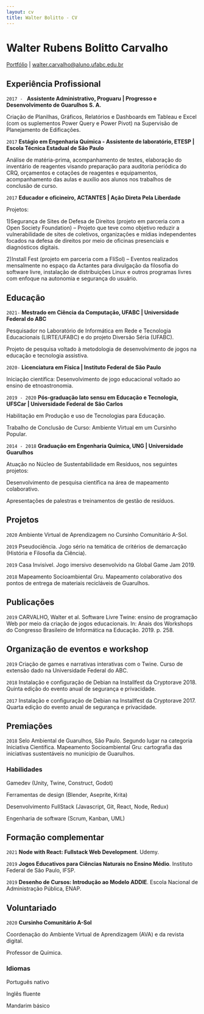 ```yaml
---
layout: cv
title: Walter Bolitto - CV
---
```

# Walter Rubens Bolitto Carvalho

<div id="webaddress">
<a href="https://bolitto.github.io/">Portfólio</a>
| <a href="walter.carvalho@aluno.ufabc.edu.br">walter.carvalho@aluno.ufabc.edu.br</a>
</div>

## Experiência Profissional

`2017 - `
__Assistente Administrativo, Proguaru | Progresso e Desenvolvimento de Guarulhos S. A.__

Criação de Planilhas, Gráficos, Relatórios e Dashboards em Tableau e Excel (com os suplementos Power Query e Power Pivot) na Supervisão de Planejamento de Edificações.

`2017`
__Estágio em Engenharia Química - Assistente de laboratório, ETESP | Escola Técnica Estadual de São Paulo__

Análise de matéria-prima, acompanhamento de testes, elaboração do inventário de reagentes visando preparação para auditoria periódica do CRQ, orçamentos e cotações de reagentes e equipamentos, acompanhamento das aulas e auxílio aos alunos nos trabalhos de conclusão de curso.

`2017`
__Educador e oficineiro, ACTANTES | Ação Direta Pela Liberdade__

Projetos:

1)Segurança de Sites de Defesa de Direitos (projeto em parceria com a Open Society Foundation) – Projeto que teve como objetivo reduzir a vulnerabilidade de sites de coletivos, organizações e mídias independentes focados na defesa de direitos por meio de oficinas presenciais e diagnósticos digitais. 

2)Install Fest (projeto em parceria com a FliSol) – Eventos realizados mensalmente no espaço da Actantes para divulgação da filosofia do software livre, instalação de distribuições Linux e outros programas livres com enfoque na autonomia e segurança do usuário.

## Educação

`2021-`
__Mestrado em Ciência da Computação, UFABC | Universidade Federal do ABC__

Pesquisador no Laboratório de Informática em Rede e Tecnologia Educacionais (LIRTE/UFABC) e do projeto Diversão Séria (UFABC).

Projeto de pesquisa voltado à metodologia de desenvolvimento de jogos na educação e tecnologia assistiva.

`2020-`
__Licenciatura em Física | Instituto Federal de São Paulo__

Iniciação científica: Desenvolvimento de jogo educacional voltado ao ensino de etnoastronomia.

`2019 - 2020`
__Pós-graduação lato sensu em Educação e Tecnologia, UFSCar | Universidade Federal de São Carlos__

Habilitação em Produção e uso de Tecnologias para Educação.

Trabalho de Conclusão de Curso: Ambiente Virtual em um Cursinho Popular.

`2014 - 2018`
__Graduação em Engenharia Química, UNG | Universidade Guarulhos__

Atuação no Núcleo de Sustentabilidade em Resíduos, nos seguintes projetos:

Desenvolvimento de pesquisa científica na área de mapeamento colaborativo.

Apresentações de palestras e treinamentos de gestão de resíduos.

## Projetos

`2020`
Ambiente Virtual de Aprendizagem no Cursinho Comunitário A-Sol.

`2019`
Pseudociência. Jogo sério na temática de critérios de demarcação (História e Filosofia da Ciência).

`2019`
Casa Invisível. Jogo imersivo desenvolvido na Global Game Jam 2019.

`2018`
Mapeamento Socioambiental Gru. Mapeamento colaborativo dos pontos de entrega de materiais recicláveis de Guarulhos.

## Publicações

`2019`
CARVALHO, Walter et al. Software Livre Twine: ensino de programação Web por meio da criação de jogos educacionais. In: Anais dos Workshops do Congresso Brasileiro de Informática na Educação. 2019. p. 258.

## Organização de eventos e workshop

`2019`
Criação de games e narrativas interativas com o Twine. Curso de extensão dado na Universidade Federal do ABC.

`2018`
Instalação e configuração de Debian na Installfest da Cryptorave 2018. Quinta edição do evento anual de segurança e privacidade.

`2017`
Instalação e configuração de Debian na Installfest da Cryptorave 2017. Quarta edição do evento anual de segurança e privacidade.

## Premiações

`2018`
Selo Ambiental de Guarulhos, São Paulo. Segundo lugar na categoria Iniciativa Científica. Mapeamento Socioambiental Gru: cartografia das iniciativas sustentáveis no município de Guarulhos.

### Habilidades

Gamedev (Unity, Twine, Construct, Godot)

Ferramentas de design (Blender, Aseprite, Krita)

Desenvolvimento FullStack (Javascript, Git, React, Node, Redux)

Engenharia de software (Scrum, Kanban, UML)


## Formação complementar

`2021`
__Node with React: Fullstack Web Development__. Udemy.

`2019`
__Jogos Educativos para Ciências Naturais no Ensino Médio__. Instituto Federal de São Paulo, IFSP. 

`2019`
__Desenho de Cursos: Introdução ao Modelo ADDIE__. Escola Nacional de Administração Pública, ENAP. 

## Voluntariado

`2020`
__Cursinho Comunitário A-Sol__

Coordenação do Ambiente Virtual de Aprendizagem (AVA) e da revista digital.

Professor de Química.

### Idiomas

Português nativo

Inglês fluente

Mandarim básico

<!-- ### Footer

Last updated: jul 2021 -->
